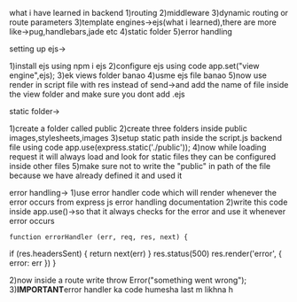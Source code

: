 what i have learned in backend
1)routing
2)middleware
3)dynamic routing or route parameters
3)template engines->ejs(what i learned),there are more like->pug,handlebars,jade etc
4)static folder
5)error handling

setting up ejs->

1)install ejs using npm i ejs
2)configure ejs using code
    app.set("view engine",ejs);
3)ek views folder banao
4)usme ejs file banao
5)now use render in script file with res instead of send->and add the name of file inside  the view folder and make sure you dont add .ejs

static folder->

1)create a folder called public
2)create three folders inside public images,stylesheets,images
3)setup static path inside the script.js backend file using code
    app.use(express.static('./public'));
4)now while loading request it will always load and look for static files they can be configured inside other files
5)make sure not to write the "public" in path of the file because we have already defined it and used it

error handling->
1)use error handler code which will render whenever the error occurs from express js error handling documentation 
2)write this code inside app.use()->so that it always checks for the error and use it whenever error occurs

    function errorHandler (err, req, res, next) {
  if (res.headersSent) {
    return next(err)
  }
  res.status(500)
  res.render('error', { error: err })
}


2)now inside a route write
    throw Error("something went wrong");
3)**IMPORTANT**error handler ka code humesha last m likhna h 


